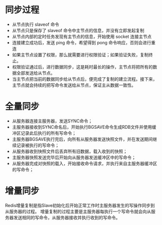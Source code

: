 # 同步过程

- 从节点执行 slaveof 命令
- 从节点只是保存了 slaveof 命令中主节点的信息，并没有立即发起复制
- 从节点内部的定时任务发现有主节点的信息，开始使用 socket 连接主节点
- 连接建立成功后，发送 ping 命令，希望得到 pong 命令响应，否则会进行重连
- 如果主节点设置了权限，那么就需要进行权限验证；如果验证失败，复制终止。
- 权限验证通过后，进行数据同步，这是耗时最长的操作，主节点将把所有的数据全部发送给从节点。
- 当主节点把当前的数据同步给从节点后，便完成了复制的建立流程。接下来，主节点就会持续的把写命令发送给从节点，保证主从数据一致性。


# 全量同步

- 从服务器连接主服务器，发送SYNC命令；
- 主服务器接收到SYNC命名后，开始执行BGSAVE命令生成RDB文件并使用缓冲区记录此后执行的所有写命令；
- 主服务器BGSAVE执行完后，向所有从服务器发送快照文件，并在发送期间继续记录被执行的写命令；
- 从服务器收到快照文件后丢弃所有旧数据，载入收到的快照；
- 主服务器快照发送完毕后开始向从服务器发送缓冲区中的写命令；
- 从服务器完成对快照的载入，开始接收命令请求，并执行来自主服务器缓冲区的写命令；

# 增量同步

Redis增量复制是指Slave初始化后开始正常工作时主服务器发生的写操作同步到从服务器的过程。
增量复制的过程主要是主服务器每执行一个写命令就会向从服务器发送相同的写命令，从服务器接收并执行收到的写命令。